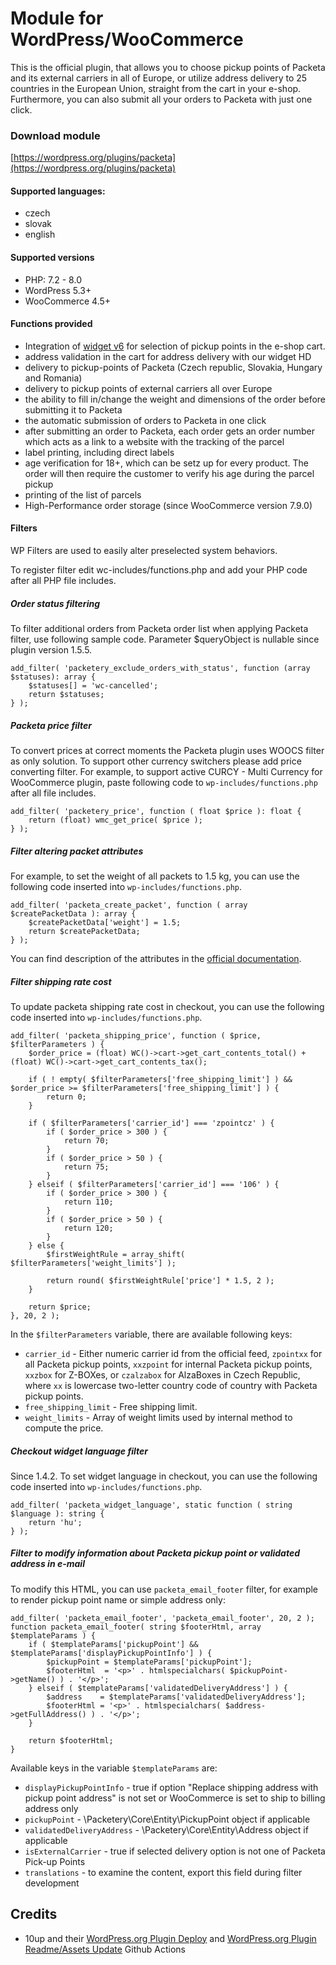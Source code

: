 # Module for WordPress/WooCommerce

This is the official plugin, that allows you to choose pickup points of Packeta and its external carriers in all of Europe, or utilize address delivery to 25 countries in the European Union, straight from the cart in your e-shop. Furthermore, you can also submit all your orders to Packeta with just one click.

### Download module

[https://wordpress.org/plugins/packeta](https://wordpress.org/plugins/packeta)

#### Supported languages:

- czech
- slovak
- english

#### Supported versions

- PHP: 7.2 - 8.0
- WordPress 5.3+
- WooCommerce 4.5+

#### Functions provided

- Integration of [widget v6](https://widget.packeta.com/v6) for selection of pickup points in the e-shop cart.
- address validation in the cart for address delivery with our widget HD
- delivery to pickup-points of Packeta (Czech republic, Slovakia, Hungary and Romania)
- delivery to pickup points of external carriers all over Europe
- the ability to fill in/change the weight and dimensions of the order before submitting it to Packeta
- the automatic submission of orders to Packeta in one click
- after submitting an order to Packeta, each order gets an order number which acts as a link to a website with the tracking of the parcel
- label printing, including direct labels
- age verification for 18+, which can be setz up for every product. The order will then require the customer to verify his age during the parcel pickup
- printing of the list of parcels
- High-Performance order storage (since WooCommerce version 7.9.0)

#### Filters

WP Filters are used to easily alter preselected system behaviors.

To register filter edit wc-includes/functions.php and add your PHP code after all PHP file includes.

##### Order status filtering

To filter additional orders from Packeta order list when applying Packeta filter, use following sample code.
Parameter $queryObject is nullable since plugin version 1.5.5.

```
add_filter( 'packetery_exclude_orders_with_status', function (array $statuses): array {
    $statuses[] = 'wc-cancelled';
    return $statuses;
} );
```

##### Packeta price filter

To convert prices at correct moments the Packeta plugin uses WOOCS filter as only solution.
To support other currency switchers please add price converting filter.
For example, to support active CURCY - Multi Currency for WooCommerce plugin, paste following code to ```wp-includes/functions.php``` after all file includes.

```
add_filter( 'packetery_price', function ( float $price ): float {
    return (float) wmc_get_price( $price );
} );
```

##### Filter altering packet attributes

For example, to set the weight of all packets to 1.5 kg, you can use the following code inserted into ```wp-includes/functions.php```.

```
add_filter( 'packeta_create_packet', function ( array $createPacketData ): array {
	$createPacketData['weight'] = 1.5;
	return $createPacketData;
} );
```

You can find description of the attributes in the [official documentation](https://docs.packetery.com/03-creating-packets/06-packetery-api-reference.html#toc-packetattributes).

##### Filter shipping rate cost

To update packeta shipping rate cost in checkout, you can use the following code inserted into ```wp-includes/functions.php```.

```
add_filter( 'packeta_shipping_price', function ( $price, $filterParameters ) {
	$order_price = (float) WC()->cart->get_cart_contents_total() + (float) WC()->cart->get_cart_contents_tax();

	if ( ! empty( $filterParameters['free_shipping_limit'] ) && $order_price >= $filterParameters['free_shipping_limit'] ) {
		return 0;
	}

	if ( $filterParameters['carrier_id'] === 'zpointcz' ) {
		if ( $order_price > 300 ) {
			return 70;
		}
		if ( $order_price > 50 ) {
			return 75;
		}
	} elseif ( $filterParameters['carrier_id'] === '106' ) {
		if ( $order_price > 300 ) {
			return 110;
		}
		if ( $order_price > 50 ) {
			return 120;
		}
	} else {
		$firstWeightRule = array_shift( $filterParameters['weight_limits'] );

		return round( $firstWeightRule['price'] * 1.5, 2 );
	}

	return $price;
}, 20, 2 );
```

In the `$filterParameters` variable, there are available following keys:
* `carrier_id` - Either numeric carrier id from the official feed, `zpointxx` for all Packeta pickup points, `xxzpoint` for internal Packeta pickup points, `xxzbox` for Z-BOXes, or `czalzabox` for AlzaBoxes in Czech Republic, where `xx` is lowercase two-letter country code of country with Packeta pickup points.
* `free_shipping_limit` - Free shipping limit.
* `weight_limits` - Array of weight limits used by internal method to compute the price.

##### Checkout widget language filter

Since 1.4.2. To set widget language in checkout, you can use the following code inserted into ```wp-includes/functions.php```.

```
add_filter( 'packeta_widget_language', static function ( string $language ): string {
	return 'hu';
} );
```

##### Filter to modify information about Packeta pickup point or validated address in e-mail

To modify this HTML, you can use `packeta_email_footer` filter, for example to render pickup point name or simple address only:

```
add_filter( 'packeta_email_footer', 'packeta_email_footer', 20, 2 );
function packeta_email_footer( string $footerHtml, array $templateParams ) {
	if ( $templateParams['pickupPoint'] && $templateParams['displayPickupPointInfo'] ) {
		$pickupPoint = $templateParams['pickupPoint'];
		$footerHtml  = '<p>' . htmlspecialchars( $pickupPoint->getName() ) . '</p>';
	} elseif ( $templateParams['validatedDeliveryAddress'] ) {
		$address    = $templateParams['validatedDeliveryAddress'];
		$footerHtml = '<p>' . htmlspecialchars( $address->getFullAddress() ) . '</p>';
	}

	return $footerHtml;
}
```

Available keys in the variable `$templateParams` are:
* `displayPickupPointInfo` - true if option "Replace shipping address with pickup point address" is not set or WooCommerce is set to ship to billing address only
* `pickupPoint` - \Packetery\Core\Entity\PickupPoint object if applicable
* `validatedDeliveryAddress` - \Packetery\Core\Entity\Address object if applicable
* `isExternalCarrier` - true if selected delivery option is not one of Packeta Pick-up Points
* `translations` - to examine the content, export this field during filter development

## Credits

* 10up and their [WordPress.org Plugin Deploy](https://github.com/10up/action-wordpress-plugin-deploy) and [WordPress.org Plugin Readme/Assets Update](https://github.com/10up/action-wordpress-plugin-asset-update) Github Actions

